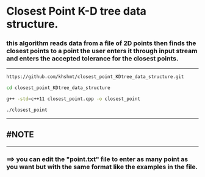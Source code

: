 # Closest Point K-D tree data structure.
### this algorithm reads data from a file of 2D points then finds the closest points to a point the user enters it through input stream and enters the accepted tolerance for the closest points.
---
```bash
https://github.com/khshmt/closest_point_KDtree_data_structure.git

cd closest_point_KDtree_data_structure

g++ -std=c++11 closest_point.cpp -o closest_point 

./closest_point
```
---
## #NOTE
 ---
### ==> you can edit the "point.txt" file to enter as many point as you want but with the same format like the examples in the file.